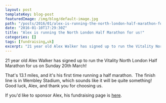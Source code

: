 ```yaml
---
layout: post
templateKey: blog-post
featuredImage: /img/blog/default-image.jpg
path: "/posts/2016/01/alex-is-running-the-north-london-half-marathon-for-us/"
date: "2016-01-10T17:29:30Z"
title: "Alex is running the North London Half Marathon for us!"
categories: []
tags: [fundraising,uk]
excerpt: "21 year old Alex Walker has signed up to run the Vitality North London Half Marathon for us on Sund..."
---
```


21 year old Alex Walker has signed up to run the Vitality North London Half Marathon for us on Sunday 20th March!

That's 13.1 miles, and it's his first time running a half marathon.  The finish line is in Wembley Stadium, which sounds like it will be quite something!  Good luck, Alex, and thank you for choosing us.

If you'd like to sponsor Alex, his fundraising page is [here](https://mydonate.bt.com/fundraisers/alexwalker1994).
